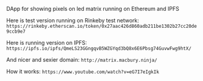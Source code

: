 DApp for showing pixels on led matrix running on Ethereum and IPFS

Here is test version running on Rinkeby test network:
`https://rinkeby.etherscan.io/token/0x27aac426d860adb211be1302b27cc20de9ccb9e7`

Here is running version on IPFS:
`https://ipfs.io/ipfs/QmeLS23GGngqvB5WZGYqd3bQ8x6E6Pbsg74GuvwFwg9htX/`

And nicer and sexier domain:
`http://matrix.macbury.ninja/`

How it works:
`https://www.youtube.com/watch?v=eG7I7eIgkIk`

